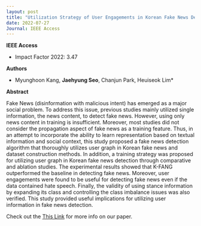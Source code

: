 ```yaml
---
layout: post
title: "Utilization Strategy of User Engagements in Korean Fake News Detection (IEEE Access 2022)"
date: 2022-07-27
Journal: IEEE Access
---
```

**IEEE Access** 
- Impact Factor 2022: 3.47

**Authors**

- Myunghoon Kang, **Jaehyung Seo**, Chanjun Park, Heuiseok Lim*

**Abstract**

Fake News (disinformation with malicious intent) has emerged as a major social problem. To address this issue, previous studies mainly utilized single information, the news content, to detect fake news. However, using only news content in training is insufficient. Moreover, most studies did not consider the propagation aspect of fake news as a training feature. Thus, in an attempt to incorporate the ability to learn representation based on textual information and social context, this study proposed a fake news detection algorithm that thoroughly utilizes user graph in Korean fake news and dataset construction methods. In addition, a training strategy was proposed for utilizing user graph in Korean fake news detection through comparative and ablation studies. The experimental results showed that K-FANG outperformed the baseline in detecting fake news. Moreover, user engagements were found to be useful for detecting fake news even if the data contained hate speech. Finally, the validity of using stance information by expanding its class and controlling the class imbalance issues was also verified. This study provided useful implications for utilizing user information in fake news detection.

Check out the [This Link][DOI] for more info on our paper. 

[DOI]: https://doi.org/10.1109/ACCESS.2022.3194269
[jekyll-gh]: https://github.com/jekyll/jekyll
